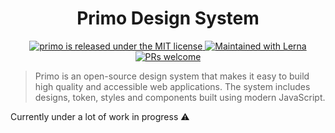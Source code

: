 <h1 align="center">
  Primo Design System
</h1>
<p align="center">
  <a href="https://github.com/primo-design-system/primo/blob/main/LICENSE">
    <img src="https://img.shields.io/badge/license-MIT-green" alt="primo is released under the MIT license" />
  </a>
  <a href="https://lerna.js.org/">
    <img src="https://img.shields.io/badge/maintained%20with-lerna-cc00ff.svg" alt="Maintained with Lerna" />
  </a>
  <a href="https://github.com/primo-design-system/primo/blob/main/.github/CONTRIBUTING.md">
    <img src="https://img.shields.io/badge/PRs-welcome-brightgreen.svg" alt="PRs welcome" />
  </a>
</p>

> Primo is an open-source design system that makes it easy to build high quality 
> and accessible web applications. The system includes designs, token, styles 
> and components built using modern JavaScript.

Currently under a lot of work in progress ⚠️

